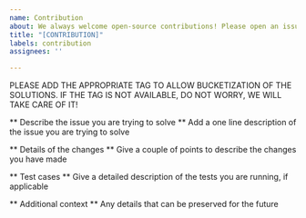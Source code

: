 ```yaml
---
name: Contribution
about: We always welcome open-source contributions! Please open an issue to tag your pull request
title: "[CONTRIBUTION]"
labels: contribution
assignees: ''

---
```


PLEASE ADD THE APPROPRIATE TAG TO ALLOW BUCKETIZATION OF THE SOLUTIONS. IF THE TAG IS NOT AVAILABLE, DO NOT WORRY, WE WILL TAKE CARE OF IT!

** Describe the issue you are trying to solve **
Add a one line description of the issue you are trying to solve

** Details of the changes **
Give a couple of points to describe the changes you have made

** Test cases **
Give a detailed description of the tests you are running, if applicable

** Additional context **
Any details that can be preserved for the future
